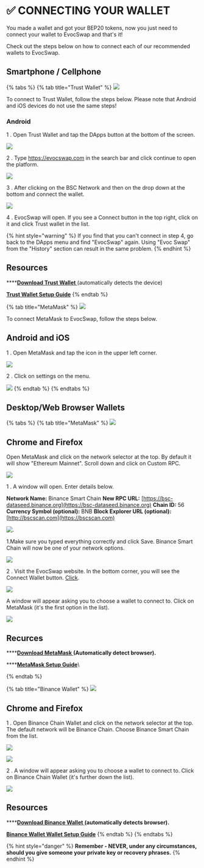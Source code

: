 # ✅ CONNECTING YOUR WALLET

You made a wallet and got your BEP20 tokens, now you just need to connect your wallet to EvocSwap and that's it!

Check out the steps below on how to connect each of our recommended wallets to EvocSwap.

## Smartphone / Cellphone

{% tabs %}
{% tab title="Trust Wallet" %}
![](.gitbook/assets/Trustwallet.png)

To connect to Trust Wallet, follow the steps below. Please note that Android and iOS devices do not use the same steps!



### Android

1 . Open Trust Wallet and tap the DApps button at the bottom of the screen.

![](.gitbook/assets/DAPPS.png)

2 . Type https://evocswap.com in the search bar and click continue to open the platform.

![](<.gitbook/assets/dapps 1.jpg>)

3 . After clicking on the BSC Network and then on the drop down at the bottom and connect the wallet.

![](<.gitbook/assets/dapps 3.jpg>)

4 . EvocSwap will open. If you see a Connect button in the top right, click on it and click Trust wallet in the list.

{% hint style="warning" %}
If you find that you can't connect in step 4, go back to the DApps menu and find "EvocSwap" again. Using "Evoc Swap" from the "History" section can result in the same problem.
{% endhint %}

## **Resources**

****[**Download Trust Wallet** ](https://trustwallet.com)(automatically detects the device)

****[**Trust Wallet Setup Guide**](https://www.binance.com/en/blog/ecosystem/how-to-set-up-and-use-trust-wallet-for-binance-smart-chain-421499824684901157)****
{% endtab %}

{% tab title="MetaMask" %}
![](<.gitbook/assets/metamask 1.png>)

To connect MetaMask to EvocSwap, follow the steps below.



## Android and iOS

1 . Open MetaMask and tap the icon in the upper left corner.

![](<.gitbook/assets/Wallet 2 metamask.png>)

2 . Click on settings on the menu.

![](.gitbook/assets/settings.png)
{% endtab %}
{% endtabs %}

## **Desktop/Web Browser Wallets**

{% tabs %}
{% tab title="MetaMask" %}
![](<.gitbook/assets/metamask 1.png>)

## Chrome and Firefox

Open MetaMask and click on the network selector at the top. By default it will show "Ethereum Mainnet". Scroll down and click on Custom RPC.

![](.gitbook/assets/Ethereum.png)

1 . A window will open. Enter details below.

**Network Name:** Binance Smart Chain                                                                  **New RPC URL:** [https://bsc-dataseed.binance.org](https://bsc-dataseed.binance.org)                                             **Chain ID:** 56                                                                                                   **Currency Symbol (optional):** BNB                                                                       **Block Explorer URL (optional):** [http://bscscan.com](https://bscscan.com)

![.](.gitbook/assets/espelho.png)

1.Make sure you typed everything correctly and click Save. Binance Smart Chain will now be one of your network options.

![](.gitbook/assets/save.png)

2 . Visit the EvocSwap website. In the bottom corner, you will see the Connect Wallet button. [Click](https://evocswap.com).

![](<.gitbook/assets/Connect (1).JPG>)

A window will appear asking you to choose a wallet to connect to. Click on MetaMask (it's the first option in the list).

![](<.gitbook/assets/Conectar 2.png>)

## Recurces

****[**Download MetaMask** ](https://metamask.io/download/)**(Automatically detect browser).**&#x20;

****[**MetaMask Setup Guide**](https://academy.binance.com/en/articles/connecting-metamask-to-binance-smart-chain)\

{% endtab %}

{% tab title="Binance Wallet" %}
![](.gitbook/assets/Binance.png)

## Chrome and Firefox

1 . Open Binance Chain Wallet and click on the network selector at the top. The default network will be Binance Chain. Choose Binance Smart Chain from the list.

![](.gitbook/assets/11.png)

![](.gitbook/assets/Connect.JPG)

2 . A window will appear asking you to choose a wallet to connect to. Click on Binance Chain Wallet (it's further down the list).

![](<.gitbook/assets/Binance Wallet.png>)

## **Resources**

****[**Download Binance Wallet** ](https://www.bnbchain.world/en)**(automatically detects browser).**&#x20;

****[**Binance Wallet Wallet Setup Guide**](https://docs.binance.org)****
{% endtab %}
{% endtabs %}

{% hint style="danger" %}
**Remember - NEVER, under any circumstances, should you give someone your private key or recovery phrases.**
{% endhint %}




